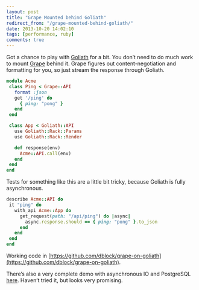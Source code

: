 ```yaml
---
layout: post
title: "Grape Mounted behind Goliath"
redirect_from: "/grape-mounted-behind-goliath/"
date: 2013-10-20 14:02:10
tags: [performance, ruby]
comments: true
---
```

Got a chance to play with [Goliath](http://postrank-labs.github.io/goliath/) for a bit. You don’t need to do much work to mount [Grape](https://github.com/intridea/grape) behind it. Grape figures out content-negotiation and formatting for you, so just stream the response through Goliath.

```ruby
module Acme
 class Ping < Grape::API
   format :json
   get '/ping' do
     { ping: "pong" }
   end
 end

 class App < Goliath::API
   use Goliath::Rack::Params
   use Goliath::Rack::Render

   def response(env)
     Acme::API.call(env)
   end
 end
end
```

Tests for something like this are a little bit tricky, because Goliath is fully asynchronous.

```ruby
describe Acme::API do
 it "ping" do
   with_api Acme::App do
     get_request(path: "/api/ping") do |async|
       async.response.should == { ping: "pong" }.to_json
     end
   end
 end
end
```

Working code in [https://github.com/dblock/grape-on-goliath](https://github.com/dblock/grape-on-goliath).

There’s also a very complete demo with asynchronous IO and PostgreSQL [here](https://github.com/djones/grape-goliath-example). Haven’t tried it, but looks very promising.
